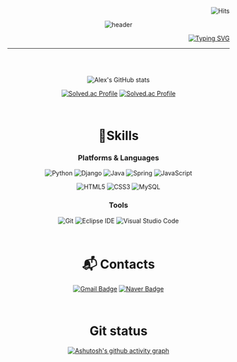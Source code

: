 <div align="center">

<div align='right'>

![Hits](https://hits.seeyoufarm.com/api/count/incr/badge.svg?url=https%3A%2F%2Fgithub.com%2FAlex-Redlich&count_bg=%23535353&title_bg=%23DC9F00&icon=&icon_color=%23E7E7E7&title=hits&edge_flat=false&)

</div>

![header](https://capsule-render.vercel.app/api?type=waving&color=timeauto&height=200&section=header&text=YoungMin%20Kim&fontColor=fcba03&fontSize=90&fontAlign=62&fontAlignY=32&desc=Alex_Redlich😎&descSize=25&descAlign=85&descAlignY=60&animation=twinkling)

<div align='right'>

[![Typing SVG](https://readme-typing-svg.demolab.com?font=Fira+Code&weight=500&size=25&pause=1000&color=F7F7F7&width=435&lines=Honesty+is+the+best+policy%F0%9F%98%80)](https://git.io/typing-svg)

</div>
<hr>
<br>
<br>

![Alex's GitHub stats](https://github-readme-stats.vercel.app/api?username=Alex-Redlich&show_icons=true&theme=dark)


[![Solved.ac Profile](http://mazassumnida.wtf/api/v2/generate_badge?boj=v3030v)](https://solved.ac/v3030v/)
[![Solved.ac Profile](http://mazassumnida.wtf/api/v2/generate_badge?boj=ghg303)](https://solved.ac/ghg303/)

<br>

# 💪Skills
### Platforms & Languages
![Python](https://img.shields.io/badge/Python-3776AB.svg?&style=for-the-badge&logo=Python&logoColor=white)
![Django](https://img.shields.io/badge/Django-092E20.svg?&style=for-the-badge&logo=Android&logoColor=white)
![Java](https://img.shields.io/badge/Java-007396.svg?&style=for-the-badge&logo=Java&logoColor=white)
![Spring](https://img.shields.io/badge/Spring-6DB33F.svg?&style=for-the-badge&logo=Spring&logoColor=white)
![JavaScript](https://img.shields.io/badge/JavaScript-F7DF1E.svg?&style=for-the-badge&logo=JavaScript&logoColor=white)


![HTML5](https://img.shields.io/badge/HTML5-E34F26.svg?&style=for-the-badge&logo=HTML5&logoColor=white)
![CSS3](https://img.shields.io/badge/CSS3-1572B6.svg?&style=for-the-badge&logo=CSS3&logoColor=white)
![MySQL](https://img.shields.io/badge/MySQL-4479A1.svg?&style=for-the-badge&logo=MySQL&logoColor=white)


### Tools
![Git](https://img.shields.io/badge/Git-F05032.svg?&style=for-the-badge&logo=Git&logoColor=white)
![Eclipse IDE](https://img.shields.io/badge/Eclipse%20IDE-2C2255.svg?&style=for-the-badge&logo=Eclipse%20IDE&logoColor=white)
![Visual Studio Code](https://img.shields.io/badge/Visual%20Studio%20Code-007ACC.svg?&style=for-the-badge&logo=Visual%20Studio%20Code&logoColor=white)

<br>

# :mailbox_with_mail: Contacts
[![Gmail Badge](https://img.shields.io/badge/Gmail-d14836?style=flat-square&logo=Gmail&logoColor=white&link=mailto:kimsh1691@gmail.com)](mailto:jjiming94@gmail.com)
[![Naver Badge](https://img.shields.io/badge/Naver-03C75A?style=flat-square&logo=Naver&logoColor=white&link=mailto:rlatngus1691@naver.com)](mailto:ghg303@naver.com)

<br>

# Git status

[![Ashutosh's github activity graph](https://github-readme-activity-graph.cyclic.app/graph?username=Alex-Redlich&theme=merko)](https://github.com/ashutosh00710/github-readme-activity-graph)